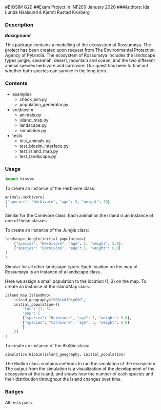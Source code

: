 #BIOSIM G20
##Exam Project in INF200 January 2020
###Authors: Ida Lunde Naalsund & Kjersti Rustad Kvisberg

### Description
***Background***

This package contains a modelling of the ecosystem of Rossumøya. The project
has been created upon request from The Environmental Protection Agency of 
Pylandia.
The ecosystem of Rossumøya includes the landscape types jungle, savannah, 
desert, mountain and ocean, and the two different animal species herbivore and 
carnivore.
Our quest has been to find out whether both species can survive in the long
term. 

### Contents
- examples
    * check_sim.py
    * population_generator.py
- src\biosim
    * animals.py
    * island_map.py
    * landscape.py
    * simulation.py
- tests
    * test_animals.py
    * test_biosim_interface.py
    * test_island_map.py
    * test_landscape.py

 

### Usage
```python
import biosim
```

To create an instance of the Herbivore class:
```python
animals.Herbivore(
{"species": "Herbivore", "age": 5, "weight": 20}
)
```
Similar for the Carnivore class. Each animal on the island is an instance of
one of these classes.

To create an instance of the Jungle class:
```python
landscape.Jungle(initial_population=[
    {"species": "Herbivore", "age": 1, "weight": 5.0},
    {"species": "Carnivore", "age": 5, "weight": 6.0}
]
)
```
Simular for all other landscape types. Each location on the map of Rossumøya 
is an instance of a landscape class.

Here we assign a small population to the location (1, 3) on the map.
To create an instance of the IslandMap class:
```python
island_map.IslandMap(
    island_geography="OOO\nOJO\nOOO", 
    initial_population=[{
        "loc": (1, 3),
        "pop": [
        {"species": "Herbivore", "age": 1, "weight": 5.0},
        {"species": "Carnivore", "age": 5, "weight": 6.0}
        ]
    }]
)
```

To create an instance of the BioSim class:
```python
simulation.BioSim(island_geography, initial_population)
```
The BioSim class contains methods to run the simulation of the ecosystem.
The output from the simulation is a visualization of the development of
the ecosystem of the island, and shows how the number of each species and
their distribution throughout the island changes over time.

### Badges
All tests pass.
